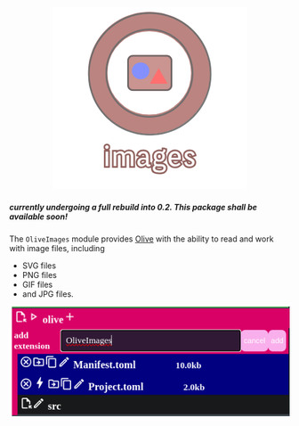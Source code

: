 <div align="center">
<img src="https://github.com/ChifiSource/image_dump/raw/main/olive/0.1/extensions/oliveimages.png" /img>
</div>

##### currently undergoing a full rebuild into 0.2. This package shall be available soon!

The `OliveImages` module provides [Olive](https://github.com/ChifiSource/Olive.jl) with the ability to read and work with image files, including
- SVG files
- PNG files
- GIF files
- and JPG files.

<div align="center">
<img src="https://github.com/ChifiSource/image_dump/blob/main/olive/doc92sc/extimages.png"></img>
</div>
